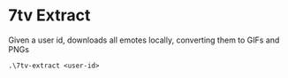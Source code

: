 # 7tv Extract

Given a user id, downloads all emotes locally, converting them to GIFs and PNGs


```
.\7tv-extract <user-id>
```
